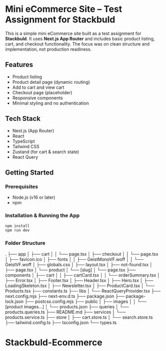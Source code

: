# Mini eCommerce Site – Test Assignment for Stackbuld

This is a simple mini eCommerce site built as a test assignment for **Stackbuld**. It uses **Next.js App Router** and includes basic product listing, cart, and checkout functionality. The focus was on clean structure and implementation, not production readiness.

## Features

- Product listing
- Product detail page (dynamic routing)
- Add to cart and view cart
- Checkout page (placeholder)
- Responsive components
- Minimal styling and no authentication

## Tech Stack

- Next.js (App Router)
- React
- TypeScript
- Tailwind CSS
- Zustand (for cart & search state)
- React Query

## Getting Started

### Prerequisites

- Node.js (v16 or later)
- npm

### Installation & Running the App

```bash
npm install
npm run dev
```

### Folder Structure

.
├── app
│   ├── cart
│   │   └── page.tsx
│   ├── checkout
│   │   └── page.tsx
│   ├── favicon.ico
│   ├── fonts
│   │   ├── GeistMonoVF.woff
│   │   └── GeistVF.woff
│   ├── globals.css
│   ├── layout.tsx
│   ├── not-found.tsx
│   ├── page.tsx
│   └── product
│       └── [slug]
│           └── page.tsx
├── components
│   ├── cart
│   │   ├── cartCard.tsx
│   │   └── orderSummary.tsx
│   ├── Error.tsx
│   ├── Footer.tsx
│   ├── Header.tsx
│   ├── Hero.tsx
│   ├── LoadingSkeleton.tsx
│   ├── Newsletter.tsx
│   ├── ProductCard.tsx
│   └── Products.tsx
├── constants.ts
├── libs
│   └── ReactQueryProvider.tsx
├── next.config.mjs
├── next-env.d.ts
├── package.json
├── package-lock.json
├── postcss.config.mjs
├── public
│   ├── images
│   │   └── [product images...]
│   └── products.json
├── queries
│   └── products.queries.ts
├── README.md
├── services
│   └── products.service.ts
├── store
│   ├── cart.store.ts
│   └── search.store.ts
├── tailwind.config.ts
├── tsconfig.json
└── types.ts
# Stackbuld-Ecommerce
